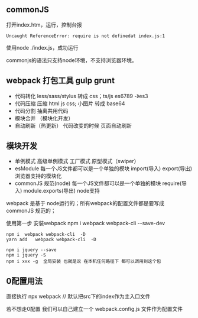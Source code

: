 ## commonJS
打开index.htm，运行，控制台报

	Uncaught ReferenceError: require is not definedat index.js:1

使用node ./index.js，成功运行

commonjs的语法只支持node环境，不支持浏览器环境。


## webpack 打包工具  gulp  grunt

- 代码转化  less/sass/stylus 转成 css；ts/js  es6789 -》es3
- 代码压缩  压缩 html js  css; 小图片 转成 base64
- 代码分割 抽离共用代码
- 模块合并  （模块化开发）
- 自动刷新（热更新） 代码改变的时候  页面自动刷新

## 模块开发
- 单例模式 高级单例模式  工厂模式  原型模式（swiper）
- esModule  每一个JS文件都可以是一个单独的模块  import(导入) export(导出) 浏览器支持的模块化
- commonJS 规范(node) 每一个JS文件都可以是一个单独的模块 require(导入)  module.exports(导出) node支持

webpack 是基于 node运行的；所有webpack的配置文件都是要写成 commonJS 规范的；

使用第一步   安装webpack  npm i webpack webpack-cli  --save-dev

	npm i  webpack webpack-cli  -D    
	yarn add   webpack webpack-cli  -D   
	
	npm i jquery --save
	npm i jquery -S 
	npm i xxx -g  全局安装 也就是说 在本机任何路径下 都可以调用到这个包

## 0配置用法   

直接执行 npx  webpack // 默认把src下的index作为主入口文件

若不想走0配置  我们可以自己建立一个 webpack.config.js  文件作为配置文件
